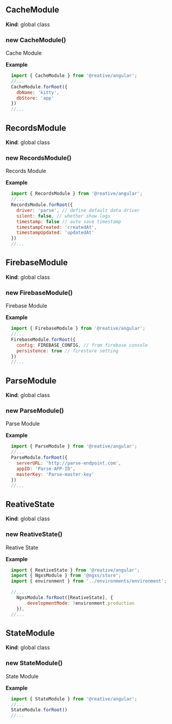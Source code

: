 <a name="CacheModule"></a>

## CacheModule
**Kind**: global class  
<a name="new_CacheModule_new"></a>

### new CacheModule()
<p>Cache Module</p>

**Example**  
```js
  import { CacheModule } from '@reative/angular';
  //... 
  CacheModule.forRoot({
    dbName: 'kitty',
    dbStore: 'app'
  })
  //...
  ```
  
<a name="RecordsModule"></a>

## RecordsModule
**Kind**: global class  
<a name="new_RecordsModule_new"></a>

### new RecordsModule()
<p>Records Module</p>

**Example**  
```js
  import { RecordsModule } from '@reative/angular';
  //... 
  RecordsModule.forRoot({
    driver: 'parse', // define default data driver
    silent: false, // whether show logs
    timestamp: false // auto save timestamp
    timestampCreated: 'createdAt',
    timestampUpdated: 'updatedAt'
  })
  //...
  ```
  
<a name="FirebaseModule"></a>

## FirebaseModule
**Kind**: global class  
<a name="new_FirebaseModule_new"></a>

### new FirebaseModule()
<p>Firebase Module</p>

**Example**  
```js
  import { FirebaseModule } from '@reative/angular';
  //... 
  FirebaseModule.forRoot({
    config: FIREBASE_CONFIG, // from firebase console
    persistence: true // firestore setting
  })
  //...
  ```
  
<a name="ParseModule"></a>

## ParseModule
**Kind**: global class  
<a name="new_ParseModule_new"></a>

### new ParseModule()
<p>Parse Module</p>

**Example**  
```js
  import { ParseModule } from '@reative/angular';
  //... 
  ParseModule.forRoot({
    serverURL: 'http://parse-endpoint.com',
    appID: 'Parse-APP-ID',
    masterKey: 'Parse-master-key'
  })
  //...
  ```
  
<a name="ReativeState"></a>

## ReativeState
**Kind**: global class  
<a name="new_ReativeState_new"></a>

### new ReativeState()
<p>Reative State</p>

**Example**  
```js
  import { ReativeState } from '@reative/angular';
  import { NgxsModule } from '@ngxs/store';
  import { environment } from '../environments/environment';

  //... 
    NgxsModule.forRoot([ReativeState], {
        developmentMode: !environment.production
    }),
  //...
  ```
  
<a name="StateModule"></a>

## StateModule
**Kind**: global class  
<a name="new_StateModule_new"></a>

### new StateModule()
<p>State Module</p>

**Example**  
```js
  import { StateModule } from '@reative/angular';
  //... 
  StateModule.forRoot()
  //...
  ```
  
